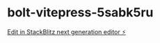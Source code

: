 # bolt-vitepress-5sabk5ru

[Edit in StackBlitz next generation editor ⚡️](https://stackblitz.com/~/github.com/Javier-Ripoll/bolt-vitepress-5sabk5ru)